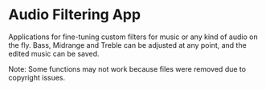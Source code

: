 # Audio Filtering App

Applications for fine-tuning custom filters for music or any kind of audio on the fly. Bass, Midrange and Treble can be adjusted at any point, and the edited music can be saved.

Note: Some functions may not work because files were removed due to copyright issues.
